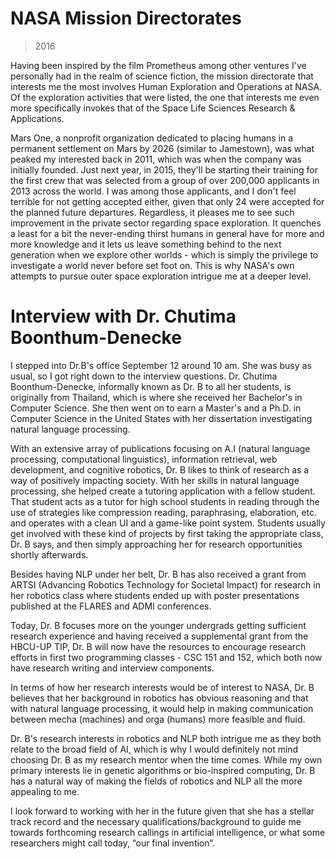 # NASA Mission Directorates

> 2016

Having been inspired by the film Prometheus among other ventures I've personally had in the realm of science fiction, the mission directorate that interests me the most involves Human Exploration and Operations at NASA. Of the exploration activities that were listed, the one that interests me even more specifically invokes that of the Space Life Sciences Research & Applications.

Mars One, a nonprofit organization dedicated to placing humans in a permanent settlement on Mars by 2026 (similar to Jamestown), was what peaked my interested back in 2011, which was when the company was initially founded. Just next year, in 2015, they'll be starting their training for the first crew that was selected from a group of over 200,000 applicants in 2013 across the world. I was among those applicants, and I don't feel terrible for not getting accepted either, given that only 24 were accepted for the planned future departures. Regardless, it pleases me to see such improvement in the private sector regarding space exploration. It quenches a least for a bit the never-ending thirst humans in general have for more and more knowledge and it lets us leave something behind to the next generation when we explore other worlds - which is simply the privilege to investigate a world never before set foot on. This is why NASA's own attempts to pursue outer space exploration intrigue me at a deeper level.

# Interview with Dr. Chutima Boonthum-Denecke

I stepped into Dr.B's office September 12 around 10 am. She was busy as usual, so I got right down to the interview questions. Dr. Chutima Boonthum-Denecke, informally known as Dr. B to all her students, is originally from Thailand, which is where she received her Bachelor's in Computer Science. She then went on to earn a Master's and a Ph.D. in Computer Science in the United States with her dissertation investigating natural language processing.

With an extensive array of publications focusing on A.I (natural language processing, computational linguistics), information retrieval, web development, and cognitive robotics, Dr. B likes to think of research as a way of positively impacting society. With her skills in natural language processing, she helped create a tutoring application with a fellow student. That student acts as a tutor for high school students in reading through the use of strategies like compression reading, paraphrasing, elaboration, etc. and operates with a clean UI and a game-like point system. Students usually get involved with these kind of projects by first taking the appropriate class, Dr. B says, and then simply approaching her for research opportunities shortly afterwards.

Besides having NLP under her belt, Dr. B has also received a grant from ARTSI (Advancing Robotics Technology for Societal Impact) for research in her robotics class where students ended up with poster presentations published at the FLARES and ADMI conferences.

Today, Dr. B focuses more on the younger undergrads getting sufficient research experience and having received a supplemental grant from the HBCU-UP TIP, Dr. B will now have the resources to encourage research efforts in first two programming classes - CSC 151 and 152, which both now have research writing and interview components.

In terms of how her research interests would be of interest to NASA, Dr. B believes that her background in robotics has obvious reasoning and that with natural language processing, it would help in making communication between mecha (machines) and orga (humans) more feasible and fluid.

Dr. B's research interests in robotics and NLP both intrigue me as they both relate to the broad field of AI, which is why I would definitely not mind choosing Dr. B as my research mentor when the time comes. While my own primary interests lie in genetic algorithms or bio-inspired computing, Dr. B has a natural way of making the fields of robotics and NLP all the more appealing to me.

I look forward to working with her in the future given that she has a stellar track record and the necessary qualifications/background to guide me towards forthcoming research callings in artificial intelligence, or what some researchers might call today, “our final invention”.
